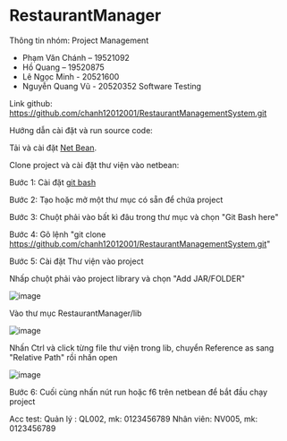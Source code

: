 # RestaurantManager

Thông tin nhóm:
Project Management
- Phạm Văn Chánh – 19521092
- Hồ Quang – 19520875
- Lê Ngọc Minh - 20521600
- Nguyễn Quang Vũ - 20520352
Software Testing

Link github: https://github.com/chanh12012001/RestaurantManagementSystem.git

Hướng dẫn cài đặt và run source code:

Tải và cài đặt [Net Bean](https://www.thegioididong.com/game-app/huong-dan-cach-cai-dat-netbeans-ide-ban-mien-phi-chi-1315562).

Clone project và cài đặt thư viện vào netbean:

Bước 1: Cài đặt [git bash](https://kipalog.com/posts/Huong-dan-chi-tiet-tung-buoc-cai-dat-Git-cho-Windows)

Bước 2: Tạo hoặc mở một thư mục có sẵn để chứa project

Bước 3: Chuột phải vào bất kì đâu trong thư mục và chọn "Git Bash here"

Bước 4: Gõ lệnh "git clone https://github.com/chanh12012001/RestaurantManagementSystem.git"

Bước 5: Cài đặt Thư viện vào project

Nhấp chuột phải vào project library và chọn "Add JAR/FOLDER"

![image](https://user-images.githubusercontent.com/60221952/173495982-bdabbc86-09b4-4afd-8a99-4053f90597a6.png)

Vào thư mục RestaurantManager/lib

![image](https://user-images.githubusercontent.com/60221952/173496344-1d4f770a-84a0-4bb1-80eb-9dad01a7a345.png)

Nhấn Ctrl và click từng file thư viện trong lib, chuyển Reference as sang "Relative Path" rồi nhấn open 

![image](https://user-images.githubusercontent.com/60221952/173496694-73a7a473-41fd-4856-b8c7-3a0a15c77147.png)

Bước 6: Cuối cùng nhấn nút run hoặc f6 trên netbean để bắt đầu chạy project

Acc test: 
Quản lý : QL002, mk: 0123456789
Nhân viên: NV005, mk: 0123456789 
